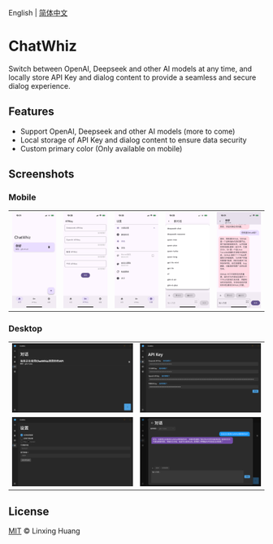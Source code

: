 English | [简体中文](README_CN.md)

# ChatWhiz

Switch between OpenAI, Deepseek and other AI models at any time, and locally store API Key and dialog content to provide a seamless and secure dialog experience.

## Features

- Support OpenAI, Deepseek and other AI models (more to come)
- Local storage of API Key and dialog content to ensure data security
- Custom primary color (Only available on mobile)

## Screenshots

### Mobile

<table>
  <tr>
    <td><img width="277px" src="public/Mobile_Main.PNG"></td>
    <td><img width="277px" src="public/Mobile_API.PNG"></td>
    <td><img width="277px" src="public/Mobile_Settings.PNG"></td>
    <td><img width="277px" src="public/Mobile_Chat.PNG"></td>
    <td><img width="277px" src="public/Mobile_Chat2.PNG"></td>
  </tr>
</table>

### Desktop

<table>
  <tr>
    <td><img width="277px" src="public/Desktop_Chat.png"></td>
    <td><img width="277px" src="public/Desktop_API.png"></td>
  </tr>
  <tr>
    <td><img width="277px" src="public/Desktop_Settings.png"></td>
    <td><img width="277px" src="public/Desktop_Chat2.png"></td>
  </tr>
</table>

## License

[MIT](LICENSE) © Linxing Huang
